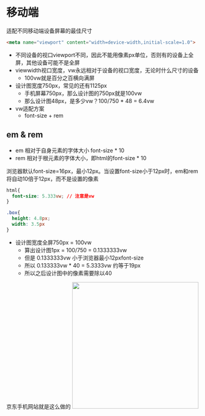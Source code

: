 # 移动端

适配不同移动端设备屏幕的最佳尺寸
```html
<meta name="viewport" content="width=device-width,initial-scale=1.0">
```

- 不同设备的视口viewport不同，因此不能用像素px单位，否则有的设备上全屏，其他设备可能不是全屏
- viewwidth视口宽度，vw永远相对于设备的视口宽度，无论时什么尺寸的设备
  - 100vw就是百分之百横向满屏
- 设计图宽度750px，常见的还有1125px
  - 手机屏幕750px，那么设计图的750px就是100vw
  - 那么设计图48px，是多少vw？100/750 * 48 = 6.4vw
- vw适配方案
  - font-size + rem 

## em & rem
- em 相对于自身元素的字体大小 font-size * 10
- rem 相对于根元素的字体大小，即html的font-size * 10

浏览器默认font-size=16px，最小12px。当设置font-size小于12px时，em和rem将自动10倍于12px，而不是设置的像素

```css
html{
  font-size: 5.333vw; // 注意是vw
}

.box{
  height: 4.8px;
  width: 3.5px
}
```

- 设计图宽度全屏750px = 100vw
  - 算出设计图1px = 100/750 = 0.1333333vw
  - 但是 0.1333333vw 小于浏览器最小12pxfont-size
  - 所以 0.133333vw * 40 = 5.3333vw 约等于19px
  - 所以之后设计图中的像素需要除以40

京东手机网站就是这么做的
<img width="330" src="https://user-images.githubusercontent.com/26485327/74841168-2a9cac80-5363-11ea-90b8-edb514f4f6cd.png">








